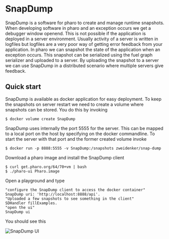 SnapDump
========

SnapDump is a software for pharo to create and manage runtime snapshots. When developing software in pharo and an exception occurs we get a debugger window openend. This is not possible if the application is deployed in a server environment. Usually activity of a server is written in logfiles but logfiles are a very poor way of getting error feedback from your application. In pharo we can snapshot the state of the application when an exception occurs. This snapshot can be serialized using the fuel graph serializer and uploaded to a server. By uploading the snapshot to a server we can use SnapDump in a distributed scenario where multiple servers give feedback.

Quick start
-----------

SnapDump is available as docker application for easy deployment. To keep the snapshots on server restart we need to create a volume where snapshots can be stored. You do this by invoking 

    $ docker volume create SnapDump

SnapDump uses internally the port 5555 for the server. This can be mapped to a local port on the host by specifying on the docker commandline. To start the server with that port and the former created volume invoke

    $ docker run -p 8888:5555 -v SnapDump:/snapshots zweidenker/snap-dump

Download a pharo image and install the SnapDump client

    $ curl get.pharo.org/64/70+vm | bash
    $ ./pharo-ui Pharo.image

Open a playground and type

    "configure the SnapDump client to access the docker container"
    SnapDump uri: 'http://localhost:8888/api'.
    "Uploaded a few snapshots to see something in the client"
    SDHandler fillExamples.
    "open the ui"
    SnapDump ui

 You should see this

 ![SnapDump UI](https://raw.githubusercontent.com/zweidenker/SnapDump/master/images/ui.png)
